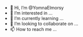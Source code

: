 - 👋 Hi, I’m @YomnaElmorsy
- 👀 I’m interested in ...
- 🌱 I’m currently learning ...
- 💞️ I’m looking to collaborate on ...
- 📫 How to reach me ...

<!---
YomnaElmorsy/YomnaElmorsy is a ✨ special ✨ repository because its `README.md` (this file) appears on your GitHub profile.
You can click the Preview link to take a look at your changes.
--->
